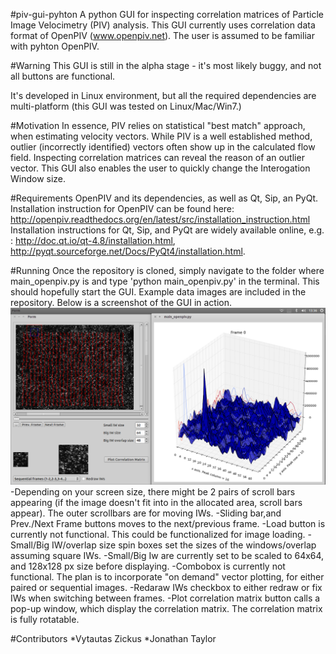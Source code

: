#piv-gui-pyhton
A python GUI for inspecting correlation matrices of Particle Image Velocimetry (PIV) analysis. This GUI currently uses correlation data format of OpenPIV (www.openpiv.net). The user is assumed to be familiar with pyhton OpenPIV.

#Warning
This GUI is still in the alpha stage - it's most likely buggy, and not all buttons are functional.

It's developed in Linux environment, but all the required dependencies are multi-platform (this GUI was tested on Linux/Mac/Win7.)

#Motivation
In essence, PIV relies on statistical "best match" approach, when estimating velocity vectors. While PIV is a well established method, outlier (incorrectly identified) vectors often show up in the calculated flow field. Inspecting correlation matrices can reveal the reason of an outlier vector. This GUI also enables the user to quickly change the Interogation Window size.

#Requirements
OpenPIV and its dependencies, as well as Qt, Sip, an PyQt.
Installation instruction for OpenPIV can be found here: http://openpiv.readthedocs.org/en/latest/src/installation_instruction.html
Installation instructions for Qt, Sip, and PyQt are widely available online, e.g. : http://doc.qt.io/qt-4.8/installation.html, http://pyqt.sourceforge.net/Docs/PyQt4/installation.html.

#Running
Once the repository is cloned, simply navigate to the folder where main_openpiv.py is and type 'python main_openpiv.py' in the terminal. This should hopefully start the GUI. Example data images are included in the repository. Below is a screenshot of the GUI in action. 
![](./piv_gui.png)
-Depending on your screen size, there might be 2 pairs of scroll bars appearing (if the image doesn't fit into in the allocated area, scroll bars appear). The outer scrollbars are for moving IWs.
-Sliding bar,and Prev./Next Frame buttons moves to the next/previous frame.
-Load button is currently not functional. This could be functionalized for image loading.
-Small/Big IW/overlap size spin boxes set the sizes of the windows/overlap assuming square IWs.
-Small/Big Iw are currently set to be scaled to 64x64, and 128x128 px size before displaying.
-Combobox is currently not functional. The plan is to incorporate "on demand" vector plotting, for either paired or sequential images.
-Redaraw IWs checkbox to either redraw or fix IWs when switching between frames.
-Plot correlation matrix button calls a pop-up window, which display the correlation matrix. The correlation matrix is fully rotatable.




#Contributors
*Vytautas Zickus
*Jonathan Taylor





